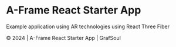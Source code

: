 
# A-Frame React Starter App

Example application using AR technologies using React Three Fiber

© 2024 | A-Frame React Starter App | GrafSoul
